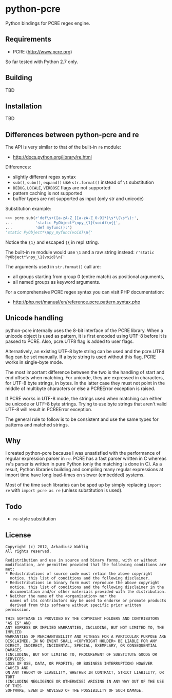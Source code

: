 python-pcre
===========

Python bindings for PCRE regex engine.


Requirements
------------

* PCRE (http://www.pcre.org)

So far tested with Python 2.7 only.


Building
--------

TBD


Installation
------------

TBD


Differences between python-pcre and re
--------------------------------------

The API is very similar to that of the built-in `re` module:
* http://docs.python.org/library/re.html

Differences:

* slightly different regex syntax
* `sub()`, `subn()`, `expand()` use `str.format()` instead of `\1` substitution
* `DEBUG`, `LOCALE`, `VERBOSE` flags are not supported
* pattern caching is not supported
* buffer types are not supported as input (only str and unicode)

Substitution example:

```python
>>> pcre.sub(r'def\s+([a-zA-Z_][a-zA-Z_0-9]*)\s*\(\s*\):',
...          'static PyObject*\npy_{1}(void)\n{{',
...          'def myfunc():')
'static PyObject*\npy_myfunc(void)\n{'
```
Notice the `{1}` and escaped `{{` in repl string.

The built-in re module would use `\1` and a raw string instead:
`r'static PyObject*\npy_\1(void)\n{'`

The arguments used in `str.format()` call are:
* all groups starting from group 0 (entire match) as positional arguments,
* all named groups as keyword arguments.

For a comprehensive PCRE regex syntax you can visit PHP documentation:
* http://php.net/manual/en/reference.pcre.pattern.syntax.php


Unicode handling
----------------

python-pcre internally uses the 8-bit interface of the PCRE library.
When a unicode object is used as pattern, it is first encoded using UTF-8
before it is passed to PCRE.  Also, pcre.UTF8 flag is added to user flags.

Alternatively, an existing UTF-8 byte string can be used and the pcre.UTF8
flag can be set manually.  If a byte string is used without this flag, PCRE
works in single-byte mode.

The most important difference between the two is the handling of start and
end offsets when matching.  For unicode, they are expressed in characters,
for UTF-8 byte strings, in bytes.  In the latter case they must not point
in the middle of multibyte characters or else a PCREError exception is raised.

If PCRE works in UTF-8 mode, the strings used when matching can either be
unicode or UTF-8 byte strings.  Trying to use byte strings that aren't valid
UTF-8 will result in PCREError exception.

The general rule to follow is to be consistent and use the same types for
patterns and matched strings.


Why
---

I created python-pcre because I was unsatisfied with the performance of
regular expression parser in `re`.  PCRE has a fast parser written in C
whereas `re`'s parser is written in pure Python (only the matching is done
in C).  As a result, Python libraries building and compiling many regular
expressions at import time have long load-times on slower (embedded) systems.

Most of the time such libraries can be sped up by simply replacing
`import re` with `import pcre as re` (unless substitution is used).


Todo
----

* `re`-style substitution


License
-------

```
Copyright (c) 2012, Arkadiusz Wahlig
All rights reserved.

Redistribution and use in source and binary forms, with or without
modification, are permitted provided that the following conditions are met:
* Redistributions of source code must retain the above copyright
  notice, this list of conditions and the following disclaimer.
* Redistributions in binary form must reproduce the above copyright
  notice, this list of conditions and the following disclaimer in the
  documentation and/or other materials provided with the distribution.
* Neither the name of the <organization> nor the
  names of its contributors may be used to endorse or promote products
  derived from this software without specific prior written permission.

THIS SOFTWARE IS PROVIDED BY THE COPYRIGHT HOLDERS AND CONTRIBUTORS "AS IS" AND
ANY EXPRESS OR IMPLIED WARRANTIES, INCLUDING, BUT NOT LIMITED TO, THE IMPLIED
WARRANTIES OF MERCHANTABILITY AND FITNESS FOR A PARTICULAR PURPOSE ARE
DISCLAIMED. IN NO EVENT SHALL <COPYRIGHT HOLDER> BE LIABLE FOR ANY
DIRECT, INDIRECT, INCIDENTAL, SPECIAL, EXEMPLARY, OR CONSEQUENTIAL DAMAGES
(INCLUDING, BUT NOT LIMITED TO, PROCUREMENT OF SUBSTITUTE GOODS OR SERVICES;
LOSS OF USE, DATA, OR PROFITS; OR BUSINESS INTERRUPTION) HOWEVER CAUSED AND
ON ANY THEORY OF LIABILITY, WHETHER IN CONTRACT, STRICT LIABILITY, OR TORT
(INCLUDING NEGLIGENCE OR OTHERWISE) ARISING IN ANY WAY OUT OF THE USE OF THIS
SOFTWARE, EVEN IF ADVISED OF THE POSSIBILITY OF SUCH DAMAGE.
```
